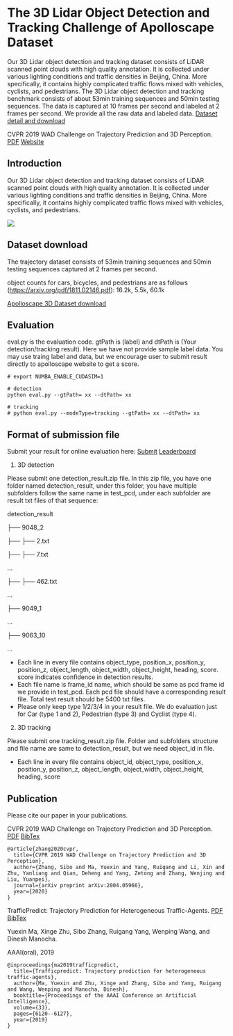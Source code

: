 # The 3D Lidar Object Detection and Tracking Challenge of Apolloscape Dataset
Our 3D Lidar object detection and tracking dataset consists of LiDAR scanned point clouds with high quality annotation. It is collected under various lighting conditions and traffic densities in Beijing, China. More specifically, it contains highly complicated traffic flows mixed with vehicles, cyclists, and pedestrians.
The 3D Lidar object detection and tracking benchmark consists of about 53min training sequences and 50min testing sequences. The data is captured at 10 frames per second and labeled at 2 frames per second. We provide all the raw data and labeled data. [Dataset detail and download](http://apolloscape.auto/tracking.html)

CVPR 2019 WAD Challenge on Trajectory Prediction and 3D Perception. [PDF](https://arxiv.org/pdf/2004.05966.pdf) [Website](http://wad.ai/2019/challenge.html)


## Introduction
Our 3D Lidar object detection and tracking dataset consists of LiDAR scanned point clouds with high quality annotation. It is collected under various lighting conditions and traffic densities in Beijing, China. More specifically, it contains highly complicated traffic flows mixed with vehicles, cyclists, and pedestrians.

![](../examples/3d-tracking.gif)


## Dataset download
The trajectory dataset consists of 53min training sequences and 50min testing sequences captured at 2 frames per second.

object counts for cars, bicycles, and pedestrians are as follows (https://arxiv.org/pdf/1811.02146.pdf): 
16.2k, 5.5k, 60.1k

[Apolloscape 3D Dataset download](http://apolloscape.auto/tracking.html)


## Evaluation
eval.py is the evaluation code. gtPath is (label) and dtPath is (Your detection/tracking result). Here we have not provide sample label data. You may use traing label and data, but we encourage user to submit result directly to apolloscape website to get a score.

```
# export NUMBA_ENABLE_CUDASIM=1

# detection
python eval.py --gtPath= xx --dtPath= xx  

# tracking
# python eval.py --modeType=tracking --gtPath= xx --dtPath= xx
```

## Format of submission file
Submit your result for online evaluation here: [Submit](http://apolloscape.auto/submit.html)   [Leaderboard](http://apolloscape.auto/leader_board.html)

1) 3D detection

Please submit one detection_result.zip file. In this zip file, you have one folder named detection_result, under this folder, you have multiple subfolders follow the same name in test_pcd, under each subfolder are result txt files of that sequence:

detection_result

├── 9048_2

├── ├── 2.txt

├── ├── 7.txt

...

├── ├── 462.txt

...

├── 9049_1

...

├── 9063_10

...

- Each line in every file contains object_type, position_x, position_y, position_z, object_length, object_width, object_height, heading, score. score indicates confidence in detection results.
- Each file name is frame_id name, which should be same as pcd frame id we provide in test_pcd. Each pcd file should have a corresponding result file. Total test result should be 5400 txt files.
- Please only keep type 1/2/3/4 in your result file. We do evaluation just for Car (type 1 and 2), Pedestrian (type 3) and Cyclist (type 4).

2) 3D tracking

Please submit one tracking_result.zip file. Folder and subfolders structure and file name are same to detection_result, but we need object_id in file.
- Each line in every file contains object_id, object_type, position_x, position_y, position_z, object_length, object_width, object_height, heading, score


## Publication
Please cite our paper in your publications.

CVPR 2019 WAD Challenge on Trajectory Prediction and 3D Perception. [PDF](https://arxiv.org/pdf/2004.05966.pdf)
[BibTex](https://scholar.googleusercontent.com/scholar.bib?q=info:FM7KYweYqXIJ:scholar.google.com/&output=citation&scisdr=CgXjlNWZEK_chmykD1s:AAGBfm0AAAAAXpihF1tMiyTTew20m4a1LnPyWo9u5cbl&scisig=AAGBfm0AAAAAXpihF_RACGUoa0RN86NWhguFI1Z2YqmE&scisf=4&ct=citation&cd=-1&hl=en)

```
@article{zhang2020cvpr,
  title={CVPR 2019 WAD Challenge on Trajectory Prediction and 3D Perception},
  author={Zhang, Sibo and Ma, Yuexin and Yang, Ruigang and Li, Xin and Zhu, Yanliang and Qian, Deheng and Yang, Zetong and Zhang, Wenjing and Liu, Yuanpei},
  journal={arXiv preprint arXiv:2004.05966},
  year={2020}
}
```

TrafficPredict: Trajectory Prediction for Heterogeneous Traffic-Agents. [PDF](https://arxiv.org/abs/1811.02146)
[BibTex](https://ad-apolloscape.cdn.bcebos.com/TrafficPredict/trafficpredict_bibtex.txt)

Yuexin Ma, Xinge Zhu, Sibo Zhang, Ruigang Yang, Wenping Wang, and Dinesh Manocha.

AAAI(oral), 2019

```
@inproceedings{ma2019trafficpredict,
  title={Trafficpredict: Trajectory prediction for heterogeneous traffic-agents},
  author={Ma, Yuexin and Zhu, Xinge and Zhang, Sibo and Yang, Ruigang and Wang, Wenping and Manocha, Dinesh},
  booktitle={Proceedings of the AAAI Conference on Artificial Intelligence},
  volume={33},
  pages={6120--6127},
  year={2019}
}
```

